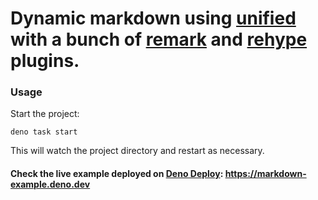 # Dynamic markdown using [unified](https://github.com/unifiedjs/unified) with a bunch of [remark](https://github.com/remarkjs/remark) and [rehype](https://github.com/rehypejs/rehype) plugins.

### Usage

Start the project:

```
deno task start
```

This will watch the project directory and restart as necessary.

#### Check the live example deployed on [Deno Deploy](https://deno.com):  https://markdown-example.deno.dev